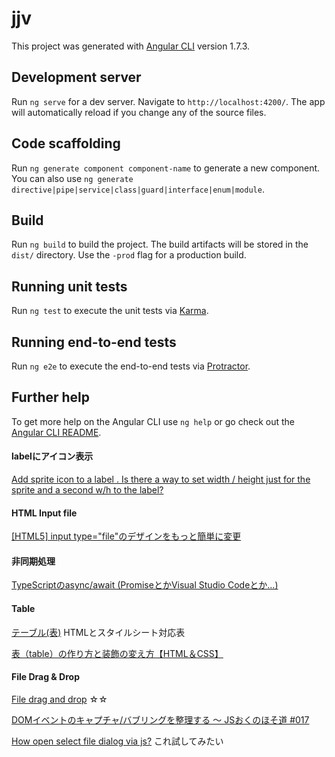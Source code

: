 # jjv

This project was generated with [Angular CLI](https://github.com/angular/angular-cli) version 1.7.3.

## Development server

Run `ng serve` for a dev server. Navigate to `http://localhost:4200/`. The app will automatically reload if you change any of the source files.

## Code scaffolding

Run `ng generate component component-name` to generate a new component. You can also use `ng generate directive|pipe|service|class|guard|interface|enum|module`.

## Build

Run `ng build` to build the project. The build artifacts will be stored in the `dist/` directory. Use the `-prod` flag for a production build.

## Running unit tests

Run `ng test` to execute the unit tests via [Karma](https://karma-runner.github.io).

## Running end-to-end tests

Run `ng e2e` to execute the end-to-end tests via [Protractor](http://www.protractortest.org/).

## Further help

To get more help on the Angular CLI use `ng help` or go check out the [Angular CLI README](https://github.com/angular/angular-cli/blob/master/README.md).


#### labelにアイコン表示
[Add sprite icon to a label . Is there a way to set width / height just for the sprite and a second w/h to the label?](https://stackoverflow.com/questions/9497060/add-sprite-icon-to-a-label-is-there-a-way-to-set-width-height-just-for-the-s)

#### HTML Input file
[[HTML5] input type="file"のデザインをもっと簡単に変更](https://qiita.com/yasumodev/items/c9f8e8f588ded6b179c9)

#### 非同期処理
[TypeScriptのasync/await (PromiseとかVisual Studio Codeとか…)](https://qiita.com/takao_mofumofu/items/f7063445c2020d6c8af0)

#### Table
[テーブル(表)](http://www5f.biglobe.ne.jp/~keiko/html/ref/ref_table.htm)  HTMLとスタイルシート対応表

[表（table）の作り方と装飾の変え方【HTML＆CSS】](https://saruwakakun.com/html-css/basic/table)

#### File Drag & Drop
[File drag and drop](https://developer.mozilla.org/en-US/docs/Web/API/HTML_Drag_and_Drop_API/File_drag_and_drop) ☆☆

[DOMイベントのキャプチャ/バブリングを整理する 〜 JSおくのほそ道 #017](https://qiita.com/hosomichi/items/49500fea5fdf43f59c58)

[How open select file dialog via js?](https://stackoverflow.com/questions/16215771/how-open-select-file-dialog-via-js) これ試してみたい